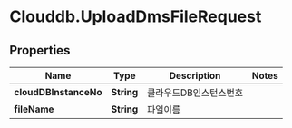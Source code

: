# Clouddb.UploadDmsFileRequest

## Properties
Name | Type | Description | Notes
------------ | ------------- | ------------- | -------------
**cloudDBInstanceNo** | **String** | 클라우드DB인스턴스번호 | 
**fileName** | **String** | 파일이름 | 



